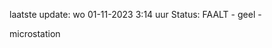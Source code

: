 laatste update: 
wo 01-11-2023  3:14   uur 
Status: FAALT - geel - 
<div class="service Y">microstation</div>